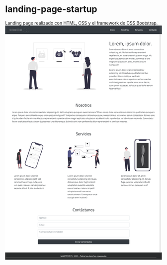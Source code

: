 # landing-page-startup
Landing page realizado con HTML, CSS y el framework de CSS Bootstrap.
![alt text](https://github.com/marcosmap1998/landing-page-startup/blob/master/img/landing-terminado.png)
